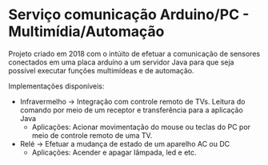 # Serviço comunicação Arduino/PC - Multimídia/Automação


Projeto criado em 2018 com o intúito de efetuar a comunicação de sensores conectados em uma placa arduíno a um servidor Java para que seja possível executar funções multimídeas e de automação. 


Implementações disponíveis:

- Infravermelho -> Integração com controle remoto de TVs. Leitura do comando por meio de um receptor e transferência para a aplicação Java
  - Aplicações: Acionar movimentação do mouse ou teclas do PC por meio de controle remoto de uma TV.
- Relé -> Efetuar a mudança de estado de um aparelho AC ou DC
  - Aplicações: Acender e apagar lâmpada, led e etc.
